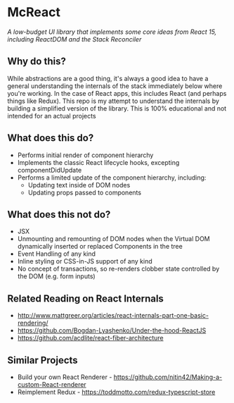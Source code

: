 # McReact

_A low-budget UI library that implements some core ideas from React 15, including ReactDOM and the Stack Reconciler_

## Why do this?

While abstractions are a good thing, it's always a good idea to have a general understanding the internals of the stack immediately below where you're working. In the case of React apps, this includes React (and perhaps things like Redux). This repo is my attempt to understand the internals by building a simplified version of the library. This is 100% educational and not intended for an actual projects

## What does this do?

- Performs initial render of component hierarchy
- Implements the classic React lifecycle hooks, excepting componentDidUpdate
- Performs a limited update of the component hierarchy, including:
  - Updating text inside of DOM nodes
  - Updating props passed to components

## What does this not do?

- JSX
- Unmounting and remounting of DOM nodes when the Virtual DOM dynamically inserted or replaced Components in the tree
- Event Handling of any kind
- Inline styling or CSS-in-JS support of any kind
- No concept of transactions, so re-renders clobber state controlled by the DOM (e.g. form inputs)

## Related Reading on React Internals

- http://www.mattgreer.org/articles/react-internals-part-one-basic-rendering/
- https://github.com/Bogdan-Lyashenko/Under-the-hood-ReactJS
- https://github.com/acdlite/react-fiber-architecture

## Similar Projects

- Build your own React Renderer - https://github.com/nitin42/Making-a-custom-React-renderer
- Reimplement Redux - https://toddmotto.com/redux-typescript-store
